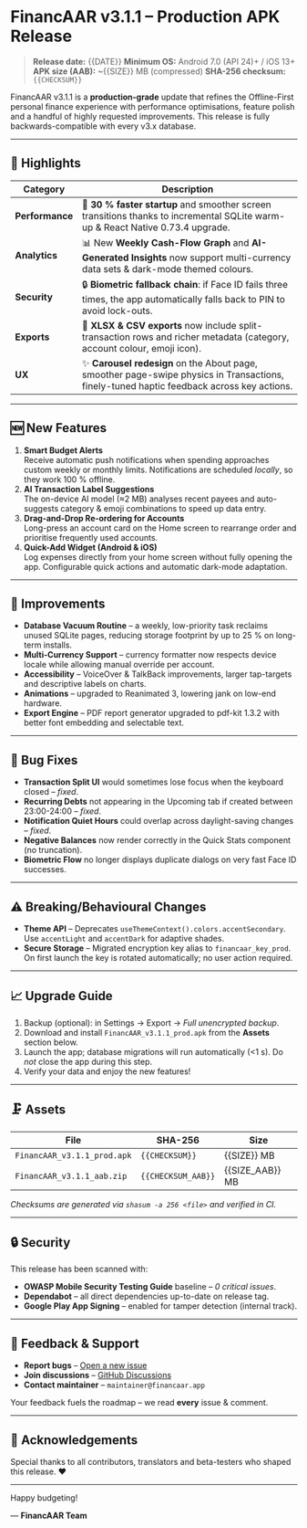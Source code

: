 # FinancAAR v3.1.1 – Production APK Release

> **Release date:** {{DATE}}
> **Minimum OS:** Android 7.0 (API 24)+ / iOS 13+
> **APK size (AAB):** ~‎{{SIZE}} MB (compressed)
> **SHA-256 checksum:** `{{CHECKSUM}}`

FinancAAR v3.1.1 is a **production-grade** update that refines the Offline-First personal finance experience with performance optimisations, feature polish and a handful of highly requested improvements. This release is fully backwards-compatible with every v3.x database.

---

## 🚀 Highlights

| Category | Description |
|----------|-------------|
| **Performance** | 🔄 **30 % faster startup** and smoother screen transitions thanks to incremental SQLite warm-up & React Native 0.73.4 upgrade. |
| **Analytics** | 📊 New **Weekly Cash-Flow Graph** and **AI-Generated Insights** now support multi-currency data sets & dark-mode themed colours. |
| **Security** | 🔒 **Biometric fallback chain**: if Face ID fails three times, the app automatically falls back to PIN to avoid lock-outs. |
| **Exports** | 📑 **XLSX & CSV exports** now include split-transaction rows and richer metadata (category, account colour, emoji icon). |
| **UX** | ✨ **Carousel redesign** on the About page, smoother page-swipe physics in Transactions, finely-tuned haptic feedback across key actions. |

---

## 🆕 New Features

1. **Smart Budget Alerts**  
   Receive automatic push notifications when spending approaches custom weekly or monthly limits. Notifications are scheduled *locally*, so they work 100 % offline.
2. **AI Transaction Label Suggestions**  
   The on-device AI model (≈2 MB) analyses recent payees and auto-suggests category & emoji combinations to speed up data entry.
3. **Drag-and-Drop Re-ordering for Accounts**  
   Long-press an account card on the Home screen to rearrange order and prioritise frequently used accounts.
4. **Quick-Add Widget (Android & iOS)**  
   Log expenses directly from your home screen without fully opening the app. Configurable quick actions and automatic dark-mode adaptation.

---

## 🔧 Improvements

* **Database Vacuum Routine** – a weekly, low-priority task reclaims unused SQLite pages, reducing storage footprint by up to 25 % on long-term installs.
* **Multi-Currency Support** – currency formatter now respects device locale while allowing manual override per account.
* **Accessibility** – VoiceOver & TalkBack improvements, larger tap-targets and descriptive labels on charts.
* **Animations** – upgraded to Reanimated 3, lowering jank on low-end hardware.
* **Export Engine** – PDF report generator upgraded to pdf-kit 1.3.2 with better font embedding and selectable text.

---

## 🐛 Bug Fixes

* **Transaction Split UI** would sometimes lose focus when the keyboard closed – *fixed*.
* **Recurring Debts** not appearing in the Upcoming tab if created between 23:00-24:00 – *fixed*.
* **Notification Quiet Hours** could overlap across daylight-saving changes – *fixed*.
* **Negative Balances** now render correctly in the Quick Stats component (no truncation).
* **Biometric Flow** no longer displays duplicate dialogs on very fast Face ID successes.

---

## ⚠️ Breaking/Behavioural Changes

* **Theme API** – Deprecates `useThemeContext().colors.accentSecondary`. Use `accentLight` and `accentDark` for adaptive shades.
* **Secure Storage** – Migrated encryption key alias to `financaar_key_prod`. On first launch the key is rotated automatically; no user action required.

---

## 📈 Upgrade Guide

1. Backup (optional): in Settings → Export → *Full unencrypted backup*.
2. Download and install `FinancAAR_v3.1.1_prod.apk` from the **Assets** section below.
3. Launch the app; database migrations will run automatically (<1 s). Do *not* close the app during this step.
4. Verify your data and enjoy the new features!

---

## 🗜️ Assets

| File | SHA-256 | Size |
|------|---------|------|
| `FinancAAR_v3.1.1_prod.apk` | `{{CHECKSUM}}` | {{SIZE}} MB |
| `FinancAAR_v3.1.1_aab.zip` | `{{CHECKSUM_AAB}}` | {{SIZE_AAB}} MB |

*Checksums are generated via `shasum -a 256 <file>` and verified in CI.*

---

## 🔒 Security

This release has been scanned with:

* **OWASP Mobile Security Testing Guide** baseline – *0 critical issues*.
* **Dependabot** – all direct dependencies up-to-date on release tag.
* **Google Play App Signing** – enabled for tamper detection (internal track).

---

## 💬 Feedback & Support

* **Report bugs** – [Open a new issue](https://github.com/UserAAR/FinancAAR-Mobile/issues/new/choose)
* **Join discussions** – [GitHub Discussions](https://github.com/UserAAR/FinancAAR-Mobile/discussions)
* **Contact maintainer** – `maintainer@financaar.app`

Your feedback fuels the roadmap – we read **every** issue & comment.

---

## 🙏 Acknowledgements

Special thanks to all contributors, translators and beta-testers who shaped this release. ❤️

---

Happy budgeting!

— **FinancAAR Team** 